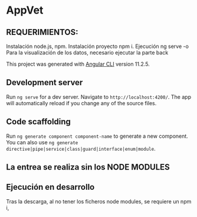 # AppVet

## REQUERIMIENTOS:
Instalación node.js, npm.
Instalación proyecto npm i.
Ejecución ng serve -o
Para la visualización de los datos, necesario ejecutar la parte back


This project was generated with [Angular CLI](https://github.com/angular/angular-cli) version 11.2.5.

## Development server

Run `ng serve` for a dev server. Navigate to `http://localhost:4200/`. The app will automatically reload if you change any of the source files.

## Code scaffolding

Run `ng generate component component-name` to generate a new component. You can also use `ng generate directive|pipe|service|class|guard|interface|enum|module`.

## La entrea se realiza sin los NODE MODULES
## Ejecución en desarrollo
Tras la descarga, al no tener los ficheros node modules, se requiere un npm i, 
